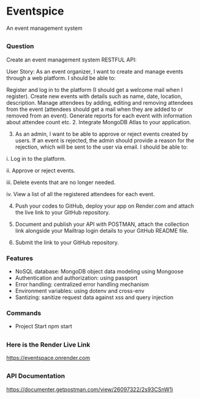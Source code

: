 # Eventspice
An event management system

##
### Question 
Create an event management system RESTFUL API:

User Story: As an event organizer, I want to create and manage events through a web platform. I should be able to:

Register and log in to the platform (I should get a welcome mail when I register).
Create new events with details such as name, date, location, description.
Manage attendees by adding, editing and removing attendees from the event (attendees should get a mail when they are added to or removed from an event).
Generate reports for each event with information about attendee count etc.
2. Integrate MongoDB Atlas to your application.

3.  As an admin, I want to be able to approve or reject events created  by users. If an event is rejected, the admin should provide a reason for the rejection, which will be sent to the user via email. I should be able to:

i. Log in to the platform.

ii. Approve or reject events.

iii. Delete events that are no longer needed.

iv. View a list of all the registered attendees for each event.

4. Push your codes to GitHub, deploy your app on Render.com and attach the live link to your GitHub repository.

5. Document and publish your API with POSTMAN, attach the collection link alongside your Mailtrap login details to your GitHub README file.

6. Submit the link to your GitHub repository.

### Features
- NoSQL database: MongoDB object data modeling using Mongoose
- Authentication and authorization: using passport
- Error handling: centralized error handling mechanism
- Environment variables: using dotenv and cross-env
- Santizing: sanitize request data against xss and query injection

### Commands
- Project Start
  npm start

## 
### Here is the Render Live Link
https://eventspace.onrender.com

##
### API Documentation 
https://documenter.getpostman.com/view/26097322/2s93CSnW1i 
